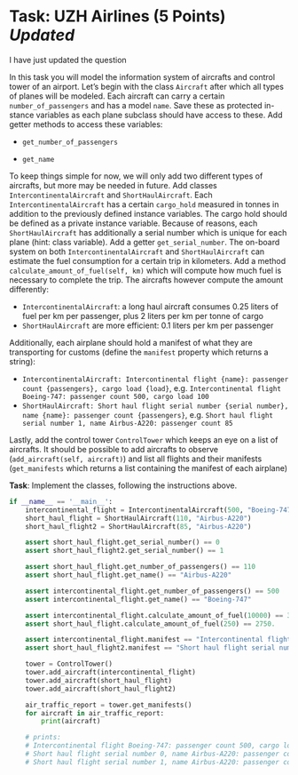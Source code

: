 # Task: UZH Airlines (5 Points) *Updated*

I have just updated the question

In this task you will model the information system of aircrafts and control tower of an airport. Let’s begin with the class `Aircraft` after which all types of planes will be modeled. Each aircraft can carry a certain `number_of_passengers` and has a model `name`. Save these as protected in- stance variables as each plane subclass should have access to these. Add getter methods to access these variables:

- `get_number_of_passengers`

- `get_name`

To keep things simple for now, we will only add two different types of aircrafts, but more may be needed in future. Add classes `IntercontinentalAircraft` and `ShortHaulAircraft`. Each `IntercontinentalAircraft` has a certain `cargo_hold` measured in tonnes in addition to the previously defined instance variables. The cargo hold should be defined as a private instance variable.
Because of reasons, each `ShortHaulAircraft` has additionally a serial number which is unique for each plane (hint: class variable). Add a getter `get_serial_number`.
The on-board system on both `IntercontinentalAircraft` and `ShortHaulAircraft` can estimate the fuel consumption for a certain trip in kilometers. Add a method `calculate_amount_of_fuel(self, km)` which will compute how much fuel is necessary to complete the trip. The aircrafts however
compute the amount differently:

- `IntercontinentalAircraft`: a long haul aircraft consumes 0.25 liters of fuel per km per passenger, plus 2 liters per km per tonne of cargo
- `ShortHaulAircraft` are more efficient: 0.1 liters per km per passenger

Additionally, each airplane should hold a manifest of what they are transporting for customs
(define the `manifest` property which returns a string):

- `IntercontinentalAircraft: Intercontinental flight {name}: passenger count {passengers}, cargo load {load}`, e.g. `Intercontinental flight Boeing-747: passenger count
  500, cargo load 100`
- `ShortHaulAircraft: Short haul flight serial number {serial number}, name {name}: passenger count {passengers}`, e.g. `Short haul flight serial number 1, name Airbus-A220: passenger count 85`

Lastly, add the control tower `ControlTower` which keeps an eye on a list of aircrafts. It should be possible to add aircrafts to observe (`add_aircraft(self, aircraft)`) and list all flights and their manifests (`get_manifests` which returns a list containing the manifest of each airplane)

**Task**: Implement the classes, following the instructions above.



```python
if __name__ == '__main__':
    intercontinental_flight = IntercontinentalAircraft(500, "Boeing-747", 100)
    short_haul_flight = ShortHaulAircraft(110, "Airbus-A220")
    short_haul_flight2 = ShortHaulAircraft(85, "Airbus-A220")

    assert short_haul_flight.get_serial_number() == 0
    assert short_haul_flight2.get_serial_number() == 1

    assert short_haul_flight.get_number_of_passengers() == 110
    assert short_haul_flight.get_name() == "Airbus-A220"

    assert intercontinental_flight.get_number_of_passengers() == 500
    assert intercontinental_flight.get_name() == "Boeing-747"

    assert intercontinental_flight.calculate_amount_of_fuel(10000) == 3250000.
    assert short_haul_flight.calculate_amount_of_fuel(250) == 2750.

    assert intercontinental_flight.manifest == "Intercontinental flight Boeing-747: passenger count 500, cargo load 100"
    assert short_haul_flight2.manifest == "Short haul flight serial number 1, name Airbus-A220: passenger count 85"

    tower = ControlTower()
    tower.add_aircraft(intercontinental_flight)
    tower.add_aircraft(short_haul_flight)
    tower.add_aircraft(short_haul_flight2)

    air_traffic_report = tower.get_manifests()
    for aircraft in air_traffic_report:
        print(aircraft)

    # prints:
    # Intercontinental flight Boeing-747: passenger count 500, cargo load 100
    # Short haul flight serial number 0, name Airbus-A220: passenger count 110
    # Short haul flight serial number 1, name Airbus-A220: passenger count 85

```

